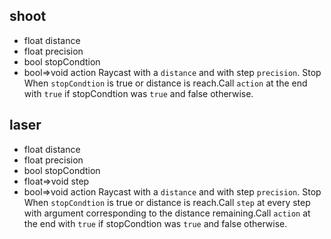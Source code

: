 ## shoot
- float distance
- float precision
- bool stopCondtion
- bool=>void action
Raycast with a `distance` and with step `precision`. Stop When `stopCondtion` is true or distance is reach.Call `action` at the end with `true` if stopCondtion was `true` and false otherwise.
## laser
- float distance
- float precision
- bool stopCondtion
- float=>void step
- bool=>void action
Raycast with a `distance` and with step `precision`. Stop When `stopCondtion` is true or distance is reach.Call `step` at every step with argument corresponding to the distance remaining.Call `action` at the end with `true` if stopCondtion was `true` and false otherwise.
